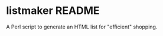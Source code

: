 listmaker README
================

A Perl script to generate an HTML list for "efficient" shopping.


